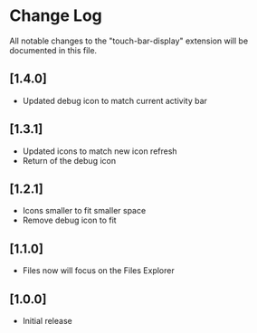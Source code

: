 # Change Log
All notable changes to the "touch-bar-display" extension will be documented in this file.

## [1.4.0]
 - Updated debug icon to match current activity bar

## [1.3.1]
- Updated icons to match new icon refresh
- Return of the debug icon

## [1.2.1]
- Icons smaller to fit smaller space
- Remove debug icon to fit

## [1.1.0]
- Files now will focus on the Files Explorer

## [1.0.0]
- Initial release